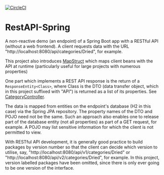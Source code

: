 [![CircleCI](https://circleci.com/gh/jfspps/RestAPI-Spring.svg?style=svg)](https://circleci.com/gh/jfspps/RestAPI-Spring)

# RestAPI-Spring

A non-reactive demo (an endpoint) of a Spring Boot app with a RESTful API (without a web frontend). A client requests data with the URL "http://localhost:8080/api/categories/Dried", for example.

This project also introduces [MapStruct](https://mapstruct.org/) which maps client beans with the API at runtime (particularly useful for large projects with numerous properties)

One part which implements a REST API response is the return of a `ResponseEntity<Class>`, where Class is the DTO (data transfer object, which in this project suffixed with "API") is returned as a list of its properties. See [CategoryController](./src/main/java/com/example/restapidemo/controllers/CategoryController.java).

The data is mapped from entities on the endpoint's database (H2 in this case) via the Spring JPA repository. The property names of the DTO and POJO need not be the same. Such an approach also enables one to release part of the database entity (not all properties) as part of a GET request, for example. A POJO may list sensitive information for which the client is not permitted to view.

With RESTful API development, it is generally good practice to build packages by version number so that the client can decide which version to utilise, say, "http://localhost:8080/api/v1/categories/Dried" or "http://localhost:8080/api/v2/categories/Dried", for example. In this project, version labelled packages have been omitted, since there is only ever going to be one version of the interface.